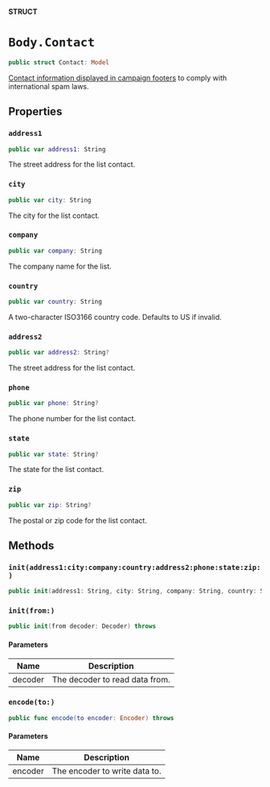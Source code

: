**STRUCT**

# `Body.Contact`

```swift
public struct Contact: Model
```

[Contact information displayed in campaign footers](https://mailchimp.com/help/about-campaign-footers/) to comply with international spam laws.

## Properties
### `address1`

```swift
public var address1: String
```

The street address for the list contact.

### `city`

```swift
public var city: String
```

The city for the list contact.

### `company`

```swift
public var company: String
```

The company name for the list.

### `country`

```swift
public var country: String
```

A two-character ISO3166 country code. Defaults to US if invalid.

### `address2`

```swift
public var address2: String?
```

The street address for the list contact.

### `phone`

```swift
public var phone: String?
```

The phone number for the list contact.

### `state`

```swift
public var state: String?
```

The state for the list contact.

### `zip`

```swift
public var zip: String?
```

The postal or zip code for the list contact.

## Methods
### `init(address1:city:company:country:address2:phone:state:zip:)`

```swift
public init(address1: String, city: String, company: String, country: String, address2: String? = nil, phone: String? = nil, state: String? = nil, zip: String? = nil)
```

### `init(from:)`

```swift
public init(from decoder: Decoder) throws
```

#### Parameters

| Name | Description |
| ---- | ----------- |
| decoder | The decoder to read data from. |

### `encode(to:)`

```swift
public func encode(to encoder: Encoder) throws
```

#### Parameters

| Name | Description |
| ---- | ----------- |
| encoder | The encoder to write data to. |
